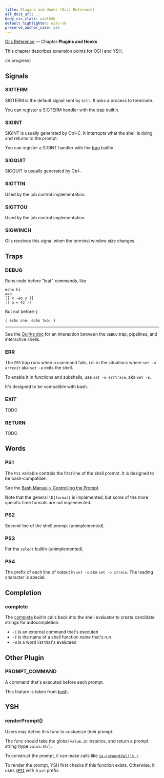 ```yaml
---
title: Plugins and Hooks (Oils Reference)
all_docs_url: ..
body_css_class: width40
default_highlighter: oils-sh
preserve_anchor_case: yes
---
```


<div class="doc-ref-header">

[Oils Reference](index.html) &mdash;
Chapter **Plugins and Hooks**

</div>

This chapter describes extension points for OSH and YSH.

<span class="in-progress">(in progress)</span>

<div id="dense-toc">
</div>

## Signals

### SIGTERM

SIGTERM is the default signal sent by `kill`.  It asks a process to terminate.

You can register a SIGTERM handler with the [trap][] builtin.

[trap]: chap-builtin-cmd.html#trap

### SIGINT

SIGINT is usually generated by Ctrl-C.  It interrupts what the shell is doing
and returns to the prompt.

You can register a SIGINT handler with the [trap][] builtin.

### SIGQUIT

SIGQUIT is usually generated by Ctrl-\.

### SIGTTIN

Used by the job control implementation.

### SIGTTOU

Used by the job control implementation.

### SIGWINCH

Oils receives this signal when the terminal window size changes.

## Traps

### DEBUG

Runs code before "leaf" commands, like

    echo hi
    a=b
    [[ x -eq y ]]
    (( a = 42 ))

But not before `{`:

    { echo one; echo two; }

---

See the [Quirks doc](../quirks.html) for an interaction between the `DEBUG`
trap, pipelines, and interactive shells.

### ERR

The `ERR` trap runs when a command fails, i.e. in the situations where `set -o
errexit` aka `set -e` exits the shell.

To enable it in functions and subshells, use `set -o errtrace`, aka `set -E`.

It's designed to be compatible with bash.

### EXIT

TODO

### RETURN

TODO

## Words

### PS1

The `PS1` variable controls the first line of the shell prompt.  It is designed
to be bash-compatible.

See the [Bash Manual > Controlling the Prompt][bash-prompt].

[bash-prompt]: https://www.gnu.org/software/bash/manual/html_node/Controlling-the-Prompt.html

Note that the general `\D{format}` is implemented, but some of the more
specific time formats are not implemented.

### PS2

Second line of the shell prompt (unimplemented).

### PS3

For the `select` builtin (unimplemented).

### PS4

The prefix of each line of output in `set -x` aka `set -o xtrace`.  The leading
character is special.

## Completion

### complete

The [complete][] builtin calls back into the shell evaluator to create
candidate strings for autocompletion:

- `-C` is an external command that's executed
- `-F` is the name of a shell function name that's run
- `-W` is a word list that's evalutaed

[complete]: chap-builtin-cmd.html#complete

## Other Plugin

### PROMPT_COMMAND

A command that's executed before each prompt.

This feature is taken from [bash]($xref).

## YSH

### renderPrompt()

Users may define this func to customize their prompt.

The func should take the global `value.IO` instance, and return a prompt string
(type `value.Str`).

To construct the prompt, it can make calls like
[`io->promptVal('$')`]($chap-type-method:promptVal).

To render the prompt, YSH first checks if this function exists.  Otherwise, it
uses [`$PS1`]($chap-plugin:PS1) with a `ysh` prefix.

<!-- note: doctools/cmark.py turns promptVal -> promptval -->

